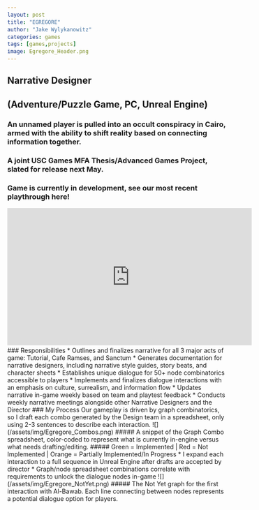 ```yaml
---
layout: post
title: "EGREGORE"
author: "Jake Wylykanowitz"
categories: games
tags: [games,projects]
image: Egregore_Header.png
---
```


## Narrative Designer
## (Adventure/Puzzle Game, PC, Unreal Engine)
### An unnamed player is pulled into an occult conspiracy in Cairo, armed with the ability to shift reality based on connecting information together.
### A joint USC Games MFA Thesis/Advanced Games Project, slated for release next May. 
### Game is currently in development, see our most recent playthrough here!
<iframe width="560" height="315" src="https://www.youtube.com/embed/u5V11NJ0wA4" title="Egregore_Playthrough_011624" frameborder="0" allow="accelerometer; autoplay; clipboard-write; encrypted-media; gyroscope; picture-in-picture; web-share" allowfullscreen></iframe>
### Responsibilities
* Outlines and finalizes narrative for all 3 major acts of game: Tutorial, Cafe Ramses, and Sanctum
* Generates documentation for narrative designers, including narrative style guides, story beats, and character sheets
* Establishes unique dialogue for 50+ node combinatorics accessible to players
* Implements and finalizes dialogue interactions with an emphasis on culture, surrealism, and information flow
* Updates narrative in-game weekly based on team and playtest feedback
* Conducts weekly narrative meetings alongside other Narrative Designers and the Director
### My Process
Our gameplay is driven by graph combinatorics, so I draft each combo generated by the Design team in a spreadsheet, only using 2-3 sentences to describe each interaction. 
![](/assets/img/Egregore_Combos.png)
##### A snippet of the Graph Combo spreadsheet, color-coded to represent what is currently in-engine versus what needs drafting/editing.
##### Green = Implemented | Red = Not Implemented | Orange = Partially Implemented/In Progress
* I expand each interaction to a full sequence in Unreal Engine after drafts are accepted by director
* Graph/node spreadsheet combinations correlate with requirements to unlock the dialogue nodes in-game
![](/assets/img/Egregore_NotYet.png)
##### The Not Yet graph for the first interaction with Al-Bawab. Each line connecting between nodes represents a potential dialogue option for players.
